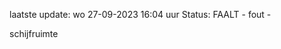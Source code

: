 laatste update: 
wo 27-09-2023 16:04   uur 
Status: FAALT - fout - 
<div class="service R">schijfruimte</div>